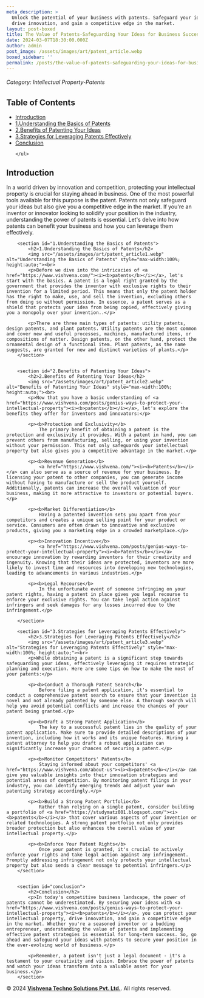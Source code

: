 ```yaml
---
meta_description: >
  Unlock the potential of your business with patents. Safeguard your ideas,
  drive innovation, and gain a competitive edge in the market.
layout: post-boxed
title: The Value of Patents-Safeguarding Your Ideas for Business Success
date: 2024-03-07T18:30:00.000Z
author: admin
post_image: /assets/images/art/patent_article.webp
boxed_sidebar: ''
permalink: /posts/the-value-of-patents-safeguarding-your-ideas-for-business-success
---
```


###### Category: Intellectual Property-Patents

<html>
<head>
    <meta charset="UTF-8">
    <meta name="viewport" content="width=device-width, initial-scale=1.0">
    <title><h1>The Value of Patents: Safeguarding Your Ideas for Business Success</h1></title>
    <meta name="description" content="Unlock the potential of your business with patents. Safeguard your ideas, drive innovation, and gain a competitive edge in the market.">
	<!-- Canonical Tag -->
    <link rel="canonical" href="https://www.vishvena.com/posts/the-value-of-patents-safeguarding-your-ideas-for-business-success">
</head>
<body>

<nav>
    <h2>Table of Contents</h2>
    <ul>
        <li><a href="#introduction">Introduction</a></li>
		<li><a href="#1.Understanding the Basics of Patents">1.Understanding the Basics of Patents</a></li>				
		<li><a href="#2.Benefits of Patenting Your Ideas">2.Benefits of Patenting Your Ideas</a></li>
		<li><a href="#3.Strategies for Leveraging Patents Effectively">3.Strategies for Leveraging Patents Effectively</a></li>
		<li><a href="#conclusion">Conclusion</a></li>

```
</ul>
```

</nav>

<article>
    <section id="introduction">
        <h2>Introduction</h2>
        <p>In a world driven by innovation and competition, protecting your intellectual property is crucial for staying ahead in business. One of the most powerful tools available for this purpose is the patent. Patents not only safeguard your ideas but also give you a competitive edge in the market. If you're an inventor or innovator looking to solidify your position in the industry, understanding the power of patents is essential. Let's delve into how patents can benefit your business and how you can leverage them effectively.</p>
    </section>

```
	<section id="1.Understanding the Basics of Patents">
		<h2>1.Understanding the Basics of Patents</h2>
		<img src="/assets/images/art/patent_article1.webp" alt="Understanding the Basics of Patents" style="max-width:100%; height:auto;"><br>
		<p>Before we dive into the intricacies of <a href="https://www.vishvena.com/"><i><b>patents</b></i></a>, let's start with the basics. A patent is a legal right granted by the government that provides the inventor with exclusive rights to their invention for a limited period. This means that only the patent holder has the right to make, use, and sell the invention, excluding others from doing so without permission. In essence, a patent serves as a shield that protects your idea from being copied, effectively giving you a monopoly over your invention..</p>
		
		<p>There are three main types of patents: utility patents, design patents, and plant patents. Utility patents are the most common and cover new and useful processes, machines, manufactured items, or compositions of matter. Design patents, on the other hand, protect the ornamental design of a functional item. Plant patents, as the name suggests, are granted for new and distinct varieties of plants.</p>
	</section>


	<section id="2.Benefits of Patenting Your Ideas">
		<h2>2.Benefits of Patenting Your Ideas</h2>
		<img src="/assets/images/art/patent_article2.webp" alt="Benefits of Patenting Your Ideas" style="max-width:100%; height:auto;"><br>
		<p>Now that you have a basic understanding of <a href="https://www.vishvena.com/posts/genius-ways-to-protect-your-intellectual-property"><i><b>patents</b></i></a>, let's explore the benefits they offer for inventors and innovators:</p>
		
		<p><b>Protection and Exclusivity</b>
			The primary benefit of obtaining a patent is the protection and exclusivity it provides. With a patent in hand, you can prevent others from manufacturing, selling, or using your invention without your permission. This not only safeguards your intellectual property but also gives you a competitive advantage in the market.</p>
		
		<p><b>Revenue Generation</b>
			<a href="https://www.vishvena.com/"><i><b>Patents</b></i></a> can also serve as a source of revenue for your business. By licensing your patent to other companies, you can generate income without having to manufacture or sell the product yourself. Additionally, patents can increase the overall valuation of your business, making it more attractive to investors or potential buyers.</p>
			
		<p><b>Market Differentiation</b>
			Having a patented invention sets you apart from your competitors and creates a unique selling point for your product or service. Consumers are often drawn to innovative and exclusive products, giving you a marketing edge in a crowded marketplace.</p>
			
		<p><b>Innovation Incentive</b>
			<a href="https://www.vishvena.com/posts/genius-ways-to-protect-your-intellectual-property"><i><b>Patents</b></i></a> encourage innovation by rewarding inventors for their creativity and ingenuity. Knowing that their ideas are protected, inventors are more likely to invest time and resources into developing new technologies, leading to advancements in various industries.</p>
		
		<p><b>Legal Recourse</b>
			In the unfortunate event of someone infringing on your patent rights, having a patent in place gives you legal recourse to enforce your exclusive rights. You can take legal action against infringers and seek damages for any losses incurred due to the infringement.</p>
			
	</section>
			
	<section id="3.Strategies for Leveraging Patents Effectively">
		<h2>3.Strategies for Leveraging Patents Effectively</h2>
		<img src="/assets/images/art/patent_article3.webp" alt="Strategies for Leveraging Patents Effectively" style="max-width:100%; height:auto;"><br>
		<p>While obtaining a patent is a significant step towards safeguarding your ideas, effectively leveraging it requires strategic planning and execution. Here are some tips on how to make the most of your patents:</p>
		
		<p><b>Conduct a Thorough Patent Search</b>
			Before filing a patent application, it's essential to conduct a comprehensive patent search to ensure that your invention is novel and not already patented by someone else. A thorough search will help you avoid potential conflicts and increase the chances of your patent being granted.</p>
			
		<p><b>Draft a Strong Patent Application</b>
			The key to a successful patent lies in the quality of your patent application. Make sure to provide detailed descriptions of your invention, including how it works and its unique features. Hiring a patent attorney to help you draft a robust application can significantly increase your chances of securing a patent.</p>
			
		<p><b>Monitor Competitors' Patents</b>
			Staying informed about your competitors' <a href="https://www.vishvena.com/about-us"><i><b>patents</b></i></a> can give you valuable insights into their innovation strategies and potential areas of competition. By monitoring patent filings in your industry, you can identify emerging trends and adjust your own patenting strategy accordingly.</p>
		
		<p><b>Build a Strong Patent Portfolio</b>
			Rather than relying on a single patent, consider building a portfolio of <a href="https://studymatz001.blogspot.com/"><i><b>patents</b></i></a> that cover various aspects of your invention or related technologies. A strong patent portfolio not only provides broader protection but also enhances the overall value of your intellectual property.</p>
		
		<p><b>Enforce Your Patent Rights</b>
			Once your patent is granted, it's crucial to actively enforce your rights and take legal action against any infringement. Promptly addressing infringement not only protects your intellectual property but also sends a clear message to potential infringers.</p>
	</section>


	<section id="conclusion">
		<h2>Conclusion</h2>
		<p>In today's competitive business landscape, the power of patents cannot be underestimated. By securing your ideas with <a href="https://www.vishvena.com/posts/genius-ways-to-protect-your-intellectual-property"><i><b>patents</b></i></a>, you can protect your intellectual property, drive innovation, and gain a competitive edge in the market. Whether you're a seasoned inventor or a budding entrepreneur, understanding the value of patents and implementing effective patent strategies is essential for long-term success. So, go ahead and safeguard your ideas with patents to secure your position in the ever-evolving world of business.</p>
		
		<p>Remember, a patent isn't just a legal document - it's a testament to your creativity and vision. Embrace the power of patents and watch your ideas transform into a valuable asset for your business.</p>
	</section>
```

</article>

<footer>
    <p>&copy; 2024 <a href="https://vishvena.com"><b>Vishvena Techno Solutions Pvt. Ltd.</b></a>. All rights reserved.</p>
</footer>

</body>
</html>
